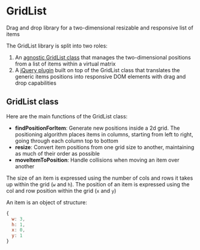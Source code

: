 GridList
====
Drag and drop library for a two-dimensional resizable and responsive list of 
items

The GridList library is split into two roles:

1. An [agnostic GridList class](src/gridList.js) that manages the 
two-dimensional positions from a list of items within a virtual matrix
2. A [jQuery plugin](src/jquery.gridList.js) built on top of the GridList class 
that translates the generic items positions into responsive DOM elements with 
drag and drop capabilities

## GridList class

Here are the main functions of the GridList class:

- **findPositionForItem**: Generate new positions inside a 2d grid. The 
positioning algorithm places items in columns, starting from left to right, 
going through each column top to bottom
- **resize**: Convert item positions from one grid size to another, maintaining 
as much of their order as possible
- **moveItemToPosition**: Handle collisions when moving an item over another

The size of an item is expressed using the number of cols and rows it takes up 
within the grid (`w` and `h`). The position of an item is expressed using the 
col and row position within the grid (`x` and `y`)

An item is an object of structure:
```js
{
  w: 3, 
  h: 1,
  x: 0, 
  y: 1
}
```
